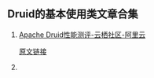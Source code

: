 ## Druid的基本使用类文章合集

1. [Apache Druid性能测评-云栖社区-阿里云](https://developer.aliyun.com/article/712725)

    [原文链接](https://developer.aliyun.com/article/712725)
    
2. 